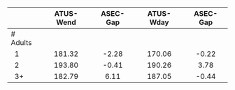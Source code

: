 
|                      |    ATUS-Wend |     ASEC-Gap |    ATUS-Wday |     ASEC-Gap |
| -------------------- | :----------: | :----------: | :----------: | :----------: |
| # Adults             |              |              |              |              |
| &nbsp;&nbsp;1        |       181.32 |        -2.28 |       170.06 |        -0.22 |
| &nbsp;&nbsp;2        |       193.80 |        -0.41 |       190.26 |         3.78 |
| &nbsp;&nbsp;3+       |       182.79 |         6.11 |       187.05 |        -0.44 |

